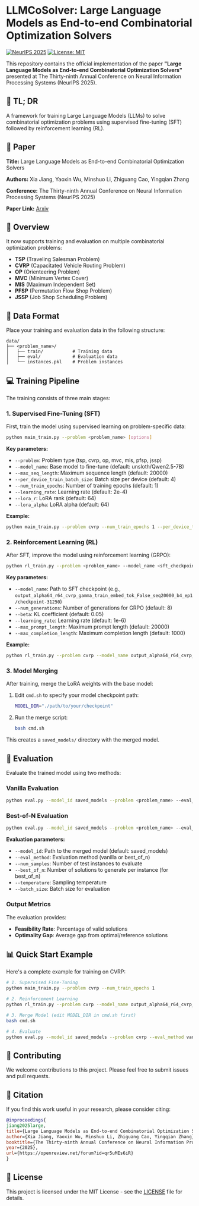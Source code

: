 # LLMCoSolver: Large Language Models as End-to-end Combinatorial Optimization Solvers

[![NeurIPS 2025](https://img.shields.io/badge/NeurIPS-2025-blue.svg)](https://openreview.net/forum?id=qr5uMEs6iR)
[![License: MIT](https://img.shields.io/badge/License-MIT-yellow.svg)](https://opensource.org/licenses/MIT)

This repository contains the official implementation of the paper **"Large Language Models as End-to-end Combinatorial Optimization Solvers"** presented at The Thirty-ninth Annual Conference on Neural Information Processing Systems (NeurIPS 2025).

## 📖 TL; DR

A framework for training Large Language Models (LLMs) to solve combinatorial optimization problems using supervised fine-tuning (SFT) followed by reinforcement learning (RL).

## 📰 Paper

**Title:** Large Language Models as End-to-end Combinatorial Optimization Solvers

**Authors:** Xia Jiang, Yaoxin Wu, Minshuo Li, Zhiguang Cao, Yingqian Zhang

**Conference:** The Thirty-ninth Annual Conference on Neural Information Processing Systems (NeurIPS 2025)

**Paper Link:** [Arxiv](https://arxiv.org/abs/2509.16865)

## 🚀 Overview

It now supports training and evaluation on multiple combinatorial optimization problems:
- **TSP** (Traveling Salesman Problem)
- **CVRP** (Capacitated Vehicle Routing Problem) 
- **OP** (Orienteering Problem)
- **MVC** (Minimum Vertex Cover)
- **MIS** (Maximum Independent Set)
- **PFSP** (Permutation Flow Shop Problem)
- **JSSP** (Job Shop Scheduling Problem)

## 🔔 Data Format

Place your training and evaluation data in the following structure:
```
data/
├── <problem_name>/
│   ├── train/           # Training data
│   ├── eval/            # Evaluation data  
│   └── instances.pkl    # Problem instances
```


## 💻 Training Pipeline

The training consists of three main stages:

### 1. Supervised Fine-Tuning (SFT)

First, train the model using supervised learning on problem-specific data:

```bash
python main_train.py --problem <problem_name> [options]
```

**Key parameters:**
- `--problem`: Problem type (tsp, cvrp, op, mvc, mis, pfsp, jssp)
- `--model_name`: Base model to fine-tune (default: unsloth/Qwen2.5-7B)
- `--max_seq_length`: Maximum sequence length (default: 20000)
- `--per_device_train_batch_size`: Batch size per device (default: 4)
- `--num_train_epochs`: Number of training epochs (default: 1)
- `--learning_rate`: Learning rate (default: 2e-4)
- `--lora_r`: LoRA rank (default: 64)
- `--lora_alpha`: LoRA alpha (default: 64)

**Example:**
```bash
python main_train.py --problem cvrp --num_train_epochs 1 --per_device_train_batch_size 4
```

### 2. Reinforcement Learning (RL)

After SFT, improve the model using reinforcement learning (GRPO):

```bash
python rl_train.py --problem <problem_name> --model_name <sft_checkpoint_path> [options]
```

**Key parameters:**
- `--model_name`: Path to SFT checkpoint (e.g., `output_alpha64_r64_cvrp_gamma_train_embed_tok_False_seq20000_b4_ep1/checkpoint-31250`)
- `--num_generations`: Number of generations for GRPO (default: 8)
- `--beta`: KL coefficient (default: 0.05)
- `--learning_rate`: Learning rate (default: 1e-6)
- `--max_prompt_length`: Maximum prompt length (default: 20000)
- `--max_completion_length`: Maximum completion length (default: 1000)

**Example:**
```bash
python rl_train.py --problem cvrp --model_name output_alpha64_r64_cvrp_gamma_train_embed_tok_False_seq20000_b4_ep1/checkpoint-31250
```

### 3. Model Merging

After training, merge the LoRA weights with the base model:

1. Edit `cmd.sh` to specify your model checkpoint path:
   ```bash
   MODEL_DIR="./path/to/your/checkpoint"
   ```

2. Run the merge script:
   ```bash
   bash cmd.sh
   ```

This creates a `saved_models/` directory with the merged model.

## 🧪 Evaluation

Evaluate the trained model using two methods:

### Vanilla Evaluation
```bash
python eval.py --model_id saved_models --problem <problem_name> --eval_method vanilla --num_samples 100
```

### Best-of-N Evaluation
```bash
python eval.py --model_id saved_models --problem <problem_name> --eval_method best_of_n --num_samples 100 --best_of_n 8 --temperature 0.7
```

**Evaluation parameters:**
- `--model_id`: Path to the merged model (default: saved_models)
- `--eval_method`: Evaluation method (vanilla or best_of_n)
- `--num_samples`: Number of test instances to evaluate
- `--best_of_n`: Number of solutions to generate per instance (for best_of_n)
- `--temperature`: Sampling temperature
- `--batch_size`: Batch size for evaluation

### Output Metrics

The evaluation provides:
- **Feasibility Rate**: Percentage of valid solutions
- **Optimality Gap**: Average gap from optimal/reference solutions  

## 📊 Quick Start Example

Here's a complete example for training on CVRP:

```bash
# 1. Supervised Fine-Tuning
python main_train.py --problem cvrp --num_train_epochs 1

# 2. Reinforcement Learning  
python rl_train.py --problem cvrp --model_name output_alpha64_r64_cvrp_gamma_train_embed_tok_False_seq20000_b4_ep1/checkpoint-31250

# 3. Merge Model (edit MODEL_DIR in cmd.sh first)
bash cmd.sh

# 4. Evaluate
python eval.py --model_id saved_models --problem cvrp --eval_method vanilla --num_samples 100
```


## 🤝 Contributing

We welcome contributions to this project. Please feel free to submit issues and pull requests.

## 📜 Citation

If you find this work useful in your research, please consider citing:

```bibtex
@inproceedings{
jiang2025large,
title={Large Language Models as End-to-end Combinatorial Optimization Solvers},
author={Xia Jiang, Yaoxin Wu, Minshuo Li, Zhiguang Cao, Yingqian Zhang},
booktitle={The Thirty-ninth Annual Conference on Neural Information Processing Systems},
year={2025},
url={https://openreview.net/forum?id=qr5uMEs6iR}
}
```

## 📄 License

This project is licensed under the MIT License - see the [LICENSE](LICENSE) file for details.

